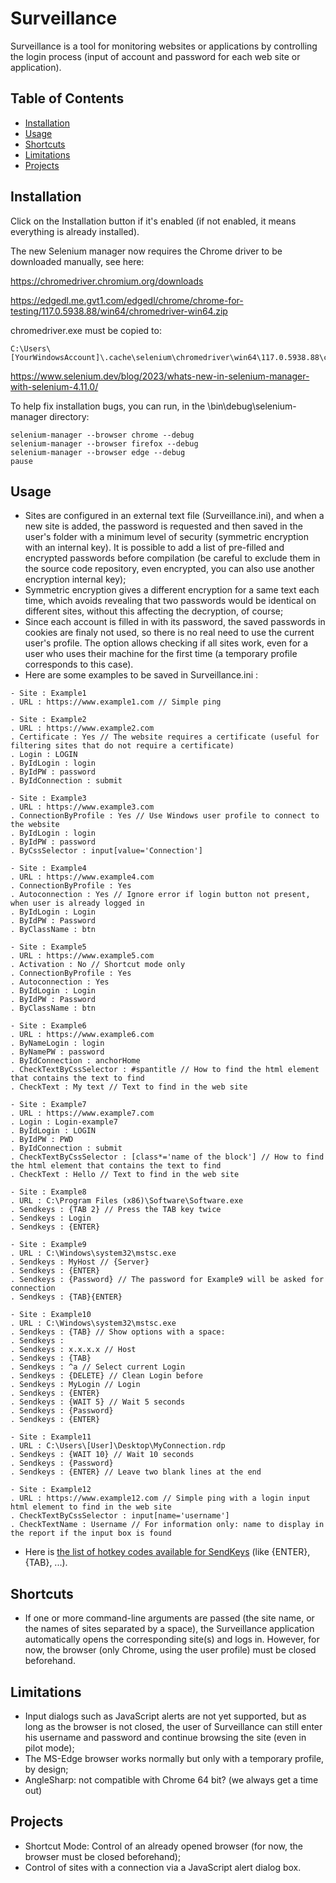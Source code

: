# Surveillance

Surveillance is a tool for monitoring websites or applications by controlling the login process (input of account and password for each web site or application).

## Table of Contents
- [Installation](#installation)
- [Usage](#usage)
- [Shortcuts](#shortcuts)
- [Limitations](#limitations)
- [Projects](#projects)

## Installation

Click on the Installation button if it's enabled (if not enabled, it means everything is already installed).

The new Selenium manager now requires the Chrome driver to be downloaded manually, see here:

https://chromedriver.chromium.org/downloads

https://edgedl.me.gvt1.com/edgedl/chrome/chrome-for-testing/117.0.5938.88/win64/chromedriver-win64.zip

chromedriver.exe must be copied to:

```
C:\Users\[YourWindowsAccount]\.cache\selenium\chromedriver\win64\117.0.5938.88\chromedriver.exe
```

https://www.selenium.dev/blog/2023/whats-new-in-selenium-manager-with-selenium-4.11.0/

To help fix installation bugs, you can run, in the \bin\debug\selenium-manager directory:
```
selenium-manager --browser chrome --debug
selenium-manager --browser firefox --debug
selenium-manager --browser edge --debug
pause
```

## Usage

- Sites are configured in an external text file (Surveillance.ini), and when a new site is added, the password is requested and then saved in the user's folder with a minimum level of security (symmetric encryption with an internal key). It is possible to add a list of pre-filled and encrypted passwords before compilation (be careful to exclude them in the source code repository, even encrypted, you can also use another encryption internal key);
- Symmetric encryption gives a different encryption for a same text each time, which avoids revealing that two passwords would be identical on different sites, without this affecting the decryption, of course;
- Since each account is filled in with its password, the saved passwords in cookies are finaly not used, so there is no real need to use the current user's profile. The option allows checking if all sites work, even for a user who uses their machine for the first time (a temporary profile corresponds to this case).
- Here are some examples to be saved in Surveillance.ini :
```
- Site : Example1
. URL : https://www.example1.com // Simple ping

- Site : Example2
. URL : https://www.example2.com
. Certificate : Yes // The website requires a certificate (useful for filtering sites that do not require a certificate)
. Login : LOGIN
. ByIdLogin : login
. ByIdPW : password
. ByIdConnection : submit

- Site : Example3
. URL : https://www.example3.com
. ConnectionByProfile : Yes // Use Windows user profile to connect to the website
. ByIdLogin : login
. ByIdPW : password
. ByCssSelector : input[value='Connection']

- Site : Example4
. URL : https://www.example4.com
. ConnectionByProfile : Yes
. Autoconnection : Yes // Ignore error if login button not present, when user is already logged in
. ByIdLogin : Login
. ByIdPW : Password
. ByClassName : btn

- Site : Example5
. URL : https://www.example5.com
. Activation : No // Shortcut mode only
. ConnectionByProfile : Yes
. Autoconnection : Yes
. ByIdLogin : Login
. ByIdPW : Password
. ByClassName : btn

- Site : Example6
. URL : https://www.example6.com
. ByNameLogin : login
. ByNamePW : password
. ByIdConnection : anchorHome
. CheckTextByCssSelector : #spantitle // How to find the html element that contains the text to find
. CheckText : My text // Text to find in the web site

- Site : Example7
. URL : https://www.example7.com
. Login : Login-example7
. ByIdLogin : LOGIN
. ByIdPW : PWD
. ByIdConnection : submit
. CheckTextByCssSelector : [class*='name of the block'] // How to find the html element that contains the text to find
. CheckText : Hello // Text to find in the web site

- Site : Example8
. URL : C:\Program Files (x86)\Software\Software.exe
. Sendkeys : {TAB 2} // Press the TAB key twice
. Sendkeys : Login
. Sendkeys : {ENTER}

- Site : Example9
. URL : C:\Windows\system32\mstsc.exe
. Sendkeys : MyHost // {Server}
. Sendkeys : {ENTER}
. Sendkeys : {Password} // The password for Example9 will be asked for connection
. Sendkeys : {TAB}{ENTER}

- Site : Example10
. URL : C:\Windows\system32\mstsc.exe
. Sendkeys : {TAB} // Show options with a space:
. Sendkeys :  
. Sendkeys : x.x.x.x // Host
. Sendkeys : {TAB}
. Sendkeys : ^a // Select current Login
. Sendkeys : {DELETE} // Clean Login before
. Sendkeys : MyLogin // Login
. Sendkeys : {ENTER}
. Sendkeys : {WAIT 5} // Wait 5 seconds
. Sendkeys : {Password}
. Sendkeys : {ENTER}

- Site : Example11
. URL : C:\Users\[User]\Desktop\MyConnection.rdp
. Sendkeys : {WAIT 10} // Wait 10 seconds
. Sendkeys : {Password}
. Sendkeys : {ENTER} // Leave two blank lines at the end

- Site : Example12
. URL : https://www.example12.com // Simple ping with a login input html element to find in the web site
. CheckTextByCssSelector : input[name='username']
. CheckTextName : Username // For information only: name to display in the report if the input box is found

```
- Here is [the list of hotkey codes available for SendKeys](https://learn.microsoft.com/fr-fr/dotnet/api/system.windows.forms.sendkeys.send) (like {ENTER}, {TAB}, ...).

## Shortcuts

- If one or more command-line arguments are passed (the site name, or the names of sites separated by a space), the Surveillance application automatically opens the corresponding site(s) and logs in. However, for now, the browser (only Chrome, using the user profile) must be closed beforehand.

## Limitations

- Input dialogs such as JavaScript alerts are not yet supported, but as long as the browser is not closed, the user of Surveillance can still enter his username and password and continue browsing the site (even in pilot mode);
- The MS-Edge browser works normally but only with a temporary profile, by design;
- AngleSharp: not compatible with Chrome 64 bit? (we always get a time out)

## Projects

- Shortcut Mode: Control of an already opened browser (for now, the browser must be closed beforehand);
- Control of sites with a connection via a JavaScript alert dialog box.